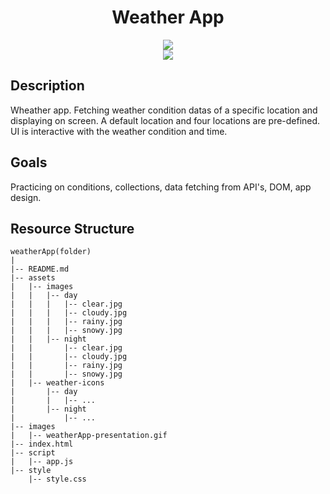 <div align=center>
	<h1>Weather App</h1>
</div>

<div align="center">
	<a href="https://ehkarabas.github.io/js-exercises/interactiveJSexercises/weatherApp/">
		<img src="https://img.shields.io/badge/live-%23.svg?&style=for-the-badge&logo=www&logoColor=white%22&color=black">
	</a>
	<br>
	<img src="./images/weatherApp-presentation.gif"/>
</div>

## Description

Wheather app. Fetching weather condition datas of a specific location and displaying on screen. 
A default location and four locations are pre-defined.
UI is interactive with the weather condition and time.

## Goals

Practicing on conditions, collections, data fetching from API's, DOM, app design.


## Resource Structure 

```
weatherApp(folder)
|
|-- README.md
|-- assets
|   |-- images
|   |   |-- day
|   |   |   |-- clear.jpg
|   |   |   |-- cloudy.jpg
|   |   |   |-- rainy.jpg
|   |   |   |-- snowy.jpg
|   |   |-- night
|   |       |-- clear.jpg
|   |       |-- cloudy.jpg
|   |       |-- rainy.jpg
|   |       |-- snowy.jpg
|   |-- weather-icons
|       |-- day
|       |   |-- ...
|       |-- night
|           |-- ...
|-- images
|   |-- weatherApp-presentation.gif
|-- index.html
|-- script
|   |-- app.js
|-- style
    |-- style.css
```


